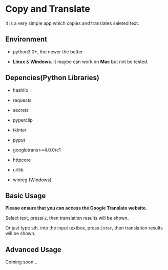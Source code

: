 # Copy and Translate

It is a very simple app which copies and translates seleted text.

## Environment

* python3.0+, the newer the better

* **Linux** & **Windows**. It maybe can work on **Mac** but not be tested.

## Depencies(Python Libraries)

* hashlib

* requests

* secrets

* pyperclip

* tkinter

* pyput

* googletrans>=4.0.0rc1

* httpcore

* urllib

* winreg (Windows)

## Basic Usage

**Please ensure that you can access the Google Translate website.**

Select text, press`F2`, then translation results will be shown.

Or just type sth. into the input textbox, press `Enter`, then translation results will be shown.

## Advanced Usage

Coming soon...
